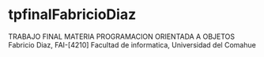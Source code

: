 # tpfinalFabricioDiaz
TRABAJO FINAL MATERIA PROGRAMACION ORIENTADA A OBJETOS
Fabricio Diaz, FAI-[4210]
Facultad de informatica, Universidad del Comahue
